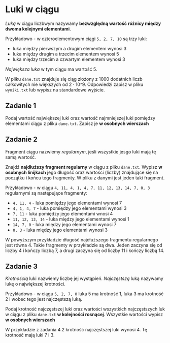 # Luki w ciągu
*Luką* w ciągu liczbwym nazywamy **bezwzględną wartość różnicy między dwoma kolejnymi elementami**.

Przykładowo - w czteroelementowym ciągi `5, 2, 7, 10` są trzy luki:
* luka między pierwszym a drugim elementem wynosi 3
* luka między drugim a trzecim elementem wynosi 5
* luka między trzecim a czwartym elementem wynosi 3

*Największa luka* w tym ciągu ma wartość 5.

W pliku `dane.txt` znajduje się ciąg złożony z 1000 dodatnich liczb całkowitych nie większych od 2 &middot; 10^9. Odpowiedzi zapisz w pliku `wyniki.txt` lub wypisz na standardowe wyjście.

## Zadanie 1
Podaj wartość największej luki oraz wartość najmniejszej luki pomiędzy elementami ciągu z pliku `dane.txt`. Zapisz je **w osobnych wierszach**

## Zadanie 2
Fragment ciągu nazwiemy *regularnym*, jeśli wszystkie jesgo luki mają tę samą wartość.

Znajdź **najdłuższy fragment regularny** w ciągu z pliku `dane.txt`. Wypisz **w osobnych linijkach** jego długość oraz wartości (liczby) znajdujące się na początku i końcu tego fragmenty. W pliku z danymi jest jeden taki fragment.

Przykładowo - w ciągu `4, 11, 4, 1, 4, 7, 11, 12, 13, 14, 7, 0, 3` regularnymi są następujące fragmenty:
* `4, 11, 4` - luka pomiędzy jego elementami wynosi 7
* `4, 1, 4, 7` - luka pomiędzy jego elementami wynosi 3
* `7, 11` - luka pomiędzy jego elementami wnosi 4
* `11, 12, 13, 14` - luka między jego elementami wynosi 1
* `14, 7, 0` - luka między jego elementami wynosi 7
* `0, 3` - luka między jego elementami wynosi 3

W powyższym przykładzie długość najdłuższego fragmentu regularnego jest równa 4. Takie fragmenty w przykładzie są dwa. Jeden zaczyna się od liczby 4 i kończy liczbą 7, a drugi zaczyna się od liczby 11 i kończy liczbą 14.

## Zadanie 3
*Krotnością* luki nazwiemy liczbę jej wystąpień. *Najczęstszą* luką nazywamy lukę o największej krotności.

Przykładowo - w ciągu `5, 2, 7, 0` luka 5 ma krotność 1, luka 3 ma krotność 2 i wobec tego jest najczęstszą luką.

Podaj krotność najczęstszej luki oraz wartości wszystkich najczęstszych luk w ciągu z pliku `dane.txt` **w kolejności rosnącej**. Wszystkie wartości wypisz **w osobnych wierszach**

W przykładzie z zadania 4.2 krotność najczęstszej luki wynosi 4. Tę krotność mają luki 7 i 3.